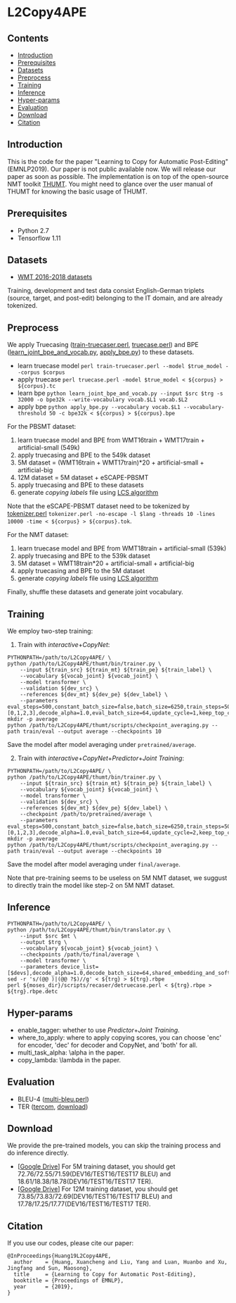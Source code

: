 # L2Copy4APE
## Contents
* [Introduction](#Introduction)
* [Prerequisites](#Prerequisites)
* [Datasets](#Datasets)
* [Preprocess](#Preprocess)
* [Training](#Training)
* [Inference](#Inference)
* [Hyper-params](#Hyper-params)
* [Evaluation](#Evaluation)
* [Download](#Download)
* [Citation](#Citation)


## Introduction
This is the code for the paper "Learning to Copy for Automatic Post-Editing" (EMNLP2019). Our paper is not public available now. We will release our paper as soon as possible. The implementation is on top of the open-source NMT toolkit [THUMT](https://github.com/thumt/THUMT). You might need to glance over the user manual of THUMT for knowing the basic usage of THUMT.

## Prerequisites
* Python 2.7
* Tensorflow 1.11

## Datasets
* [WMT 2016-2018 datasets](http://statmt.org/wmt18/ape-task.html)

Training, development and test data consist English-German triplets (source, target, and post-edit) belonging to the IT domain, and are already tokenized. 

## Preprocess
We apply Truecasing ([train-truecaser.perl](https://github.com/moses-smt/mosesdecoder/blob/master/scripts/recaser/train-truecaser.perl), [truecase.perl](https://github.com/moses-smt/mosesdecoder/blob/master/scripts/recaser/truecase.perl)) and BPE ([learn_joint_bpe_and_vocab.py](https://github.com/rsennrich/subword-nmt/blob/master/subword_nmt/learn_joint_bpe_and_vocab.py), [apply_bpe.py](https://github.com/rsennrich/subword-nmt/blob/master/subword_nmt/apply_bpe.py)) to these datasets.
* learn truecase model
`perl train-truecaser.perl --model $true_model --corpus $corpus`
* apply truecase
`perl truecase.perl -model $true_model < ${corpus} > ${corpus}.tc`
* learn bpe
`python learn_joint_bpe_and_vocab.py --input $src $trg -s 32000 -o bpe32k --write-vocabulary vocab.$L1 vocab.$L2`
* apply bpe
`python apply_bpe.py --vocabulary vocab.$L1 --vocabulary-threshold 50 -c bpe32k < ${corpus} > ${corpus}.bpe`

For the PBSMT dataset:
1. learn truecase model and BPE from WMT16train + WMT17train + artificial-small (549k)
2. apply truecasing and BPE to the 549k dataset
3. 5M dataset = (WMT16train + WMT17train)\*20 + artificial-small + artificial-big
4. 12M dataset = 5M dataset + eSCAPE-PBSMT
5. apply truecasing and BPE to these datasets
6. generate *copying labels* file using [LCS algorithm](https://en.wikipedia.org/wiki/Longest_common_subsequence_problem)

Note that the eSCAPE-PBSMT dataset need to be tokenized by [tokenizer.perl](https://github.com/moses-smt/mosesdecoder/blob/master/scripts/tokenizer/tokenizer.perl) `tokenizer.perl -no-escape -l $lang -threads 10 -lines 10000 -time < ${corpus} > ${corpus}.tok`.

For the NMT dataset:
1. learn truecase model and BPE from WMT18train + artificial-small (539k)
2. apply truecasing and BPE to the 539k dataset
3. 5M dataset = WMT18train\*20 + artificial-small + artificial-big
4. apply truecasing and BPE to the 5M dataset
5. generate *copying labels* file using [LCS algorithm](https://en.wikipedia.org/wiki/Longest_common_subsequence_problem)

Finally, shuffle these datasets and generate joint vocabulary.

## Training
We employ two-step training:

1. Train with *interactive*+*CopyNet*:
```
PYTHONPATH=/path/to/L2Copy4APE/ \
python /path/to/L2Copy4APE/thumt/bin/trainer.py \
    --input ${train_src} ${train_mt} ${train_pe} ${train_label} \
    --vocabulary ${vocab_joint} ${vocab_joint} \
    --model transformer \
    --validation ${dev_src} \
    --references ${dev_mt} ${dev_pe} ${dev_label} \
    --parameters eval_steps=500,constant_batch_size=false,batch_size=6250,train_steps=50000,save_checkpoint_steps=9999999,shared_embedding_and_softmax_weights=true,device_list=[0,1,2,3],decode_alpha=1.0,eval_batch_size=64,update_cycle=1,keep_top_checkpoint_max=10,shared_source_target_embedding=true,keep_checkpoint_max=1,enable_tagger=False
mkdir -p average
python /path/to/L2Copy4APE/thumt/scripts/checkpoint_averaging.py --path train/eval --output average --checkpoints 10
```
Save the model after model averaging under `pretrained/average`.

2. Train with *interactive*+*CopyNet*+*Predictor*+*Joint Training*:
```
PYTHONPATH=/path/to/L2Copy4APE/ \
python /path/to/L2Copy4APE/thumt/bin/trainer.py \
    --input ${train_src} ${train_mt} ${train_pe} ${train_label} \
    --vocabulary ${vocab_joint} ${vocab_joint} \
    --model transformer \
    --validation ${dev_src} \
    --references ${dev_mt} ${dev_pe} ${dev_label} \
    --checkpoint /path/to/pretrained/average \
    --parameters eval_steps=500,constant_batch_size=false,batch_size=6250,train_steps=50000,save_checkpoint_steps=9999999,shared_embedding_and_softmax_weights=true,device_list=[0,1,2,3],decode_alpha=1.0,eval_batch_size=64,update_cycle=2,keep_top_checkpoint_max=10,shared_source_target_embedding=true,keep_checkpoint_max=1,multi_task_alpha=0.9,where_to_apply='enc',copy_lambda=1.0,enable_tagger=True
mkdir -p average
python /path/to/L2Copy4APE/thumt/scripts/checkpoint_averaging.py --path train/eval --output average --checkpoints 10
```
Save the model after model averaging under `final/average`.

Note that pre-training seems to be useless on 5M NMT dataset, we suggust to directly train the model like step-2 on 5M NMT dataset.

## Inference
```
PYTHONPATH=/path/to/L2Copy4APE/ \
python /path/to/L2Copy4APE/thumt/bin/translator.py \
    --input $src $mt \
    --output $trg \
    --vocabulary ${vocab_joint} ${vocab_joint} \
    --checkpoints /path/to/final/average \
    --model transformer \
    --parameters device_list=[$devs],decode_alpha=1.0,decode_batch_size=64,shared_embedding_and_softmax_weights=true,shared_source_target_embedding=true,where_to_apply='enc',enable_tagger=True
sed -r 's/(@@ )|(@@ ?$)//g' < ${trg} > ${trg}.rbpe
perl ${moses_dir}/scripts/recaser/detruecase.perl < ${trg}.rbpe > ${trg}.rbpe.detc
```

## Hyper-params
* enable_tagger: whether to use *Predictor*+*Joint Training*.
* where_to_apply: where to apply copying scores, you can choose 'enc' for encoder, 'dec' for decoder and CopyNet, and 'both' for all.
* multi_task_alpha: \alpha in the paper.
* copy_lambda: \lambda in the paper.


## Evaluation 
* BLEU-4 ([multi-bleu.perl](https://github.com/moses-smt/mosesdecoder/blob/master/scripts/generic/multi-bleu.perl))
* TER ([tercom](http://www.cs.umd.edu/~snover/tercom/), [download](https://www.dropbox.com/s/5jw5maariwey080/Evaluation_Script.tar.gz?dl=0))

## Download
We provide the pre-trained models, you can skip the training process and do inference directly.
* [[Google Drive](https://drive.google.com/file/d/1QGJ7rmPcbnffMiUdRKBGW86-otjmhnsG/view?usp=sharing)] For 5M training dataset, you should get 72.76/72.55/71.59(DEV16/TEST16/TEST17 BLEU) and 18.61/18.38/18.78(DEV16/TEST16/TEST17 TER). 
* [[Google Drive](https://drive.google.com/file/d/1jcBya4V3kcmy67OQ0kdrSIFxxQdf-UM5/view?usp=sharing)] For 12M training dataset, you should get 73.85/73.83/72.69(DEV16/TEST16/TEST17 BLEU) and 17.78/17.25/17.77(DEV16/TEST16/TEST17 TER). 
## Citation
If you use our codes, please cite our paper:
```
@InProceedings{Huang19L2Copy4APE,
  author    = {Huang, Xuancheng and Liu, Yang and Luan, Huanbo and Xu, Jingfang and Sun, Maosong},
  title     = {Learning to Copy for Automatic Post-Editing},
  booktitle = {Proceedings of EMNLP},
  year      = {2019},
}
```

